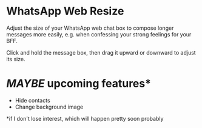 # WhatsApp Web Resize

Adjust the size of your WhatsApp web chat box to compose longer messages more easily, e.g. when confessing your strong feelings for your BFF.

Click and hold the message box, then drag it upward or downward to adjust its size.


# *MAYBE* upcoming features*

- Hide contacts
- Change background image



*if I don't lose interest, which will happen pretty soon probably